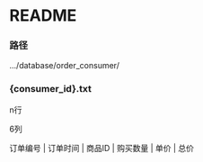 # README

### 路径

.../database/order_consumer/

### {consumer_id}.txt

n行

6列

订单编号 | 订单时间 | 商品ID | 购买数量 | 单价 | 总价
